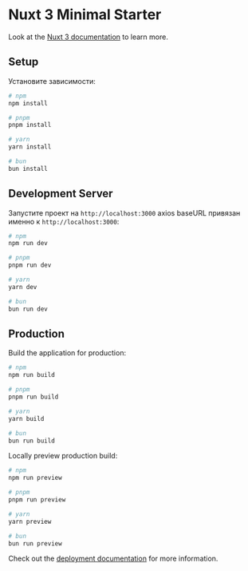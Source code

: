 # Nuxt 3 Minimal Starter

Look at the [Nuxt 3 documentation](https://nuxt.com/docs/getting-started/introduction) to learn more.

## Setup

Установите зависимости:

```bash
# npm
npm install

# pnpm
pnpm install

# yarn
yarn install

# bun
bun install
```

## Development Server

Запустите проект на `http://localhost:3000` axios baseURL привязан именно к `http://localhost:3000`:

```bash
# npm
npm run dev

# pnpm
pnpm run dev

# yarn
yarn dev

# bun
bun run dev
```

## Production

Build the application for production:

```bash
# npm
npm run build

# pnpm
pnpm run build

# yarn
yarn build

# bun
bun run build
```

Locally preview production build:

```bash
# npm
npm run preview

# pnpm
pnpm run preview

# yarn
yarn preview

# bun
bun run preview
```

Check out the [deployment documentation](https://nuxt.com/docs/getting-started/deployment) for more information.
